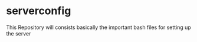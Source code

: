 # serverconfig
This Repository will consists basically the important bash files for setting up the server
